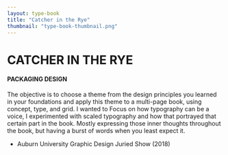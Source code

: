 ```yaml
---
layout: type-book
title: "Catcher in the Rye"
thumbnail: "type-book-thumbnail.png"
---
```


# CATCHER IN THE RYE

#### PACKAGING DESIGN

The objective is to choose a theme from the design principles you learned in your foundations and apply this theme to a multi-page book, using concept, type, and grid. I wanted to Focus on how typography can be a voice, I experimented with scaled typography and how that portrayed that certain part in the book. Mostly expressing those inner thoughts throughout the book, but having a burst of words when you least expect it.

- Auburn University Graphic Design Juried Show (2018)
